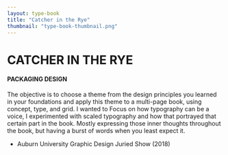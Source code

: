 ```yaml
---
layout: type-book
title: "Catcher in the Rye"
thumbnail: "type-book-thumbnail.png"
---
```


# CATCHER IN THE RYE

#### PACKAGING DESIGN

The objective is to choose a theme from the design principles you learned in your foundations and apply this theme to a multi-page book, using concept, type, and grid. I wanted to Focus on how typography can be a voice, I experimented with scaled typography and how that portrayed that certain part in the book. Mostly expressing those inner thoughts throughout the book, but having a burst of words when you least expect it.

- Auburn University Graphic Design Juried Show (2018)
